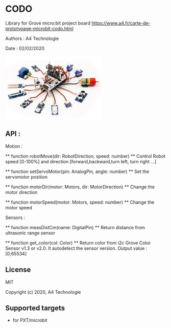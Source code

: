 # CODO
Library for Grove micro:bit project board
https://www.a4.fr/carte-de-prototypage-microbit-codo.html

Authors : A4 Technologie

Date : 02/02/2020

![](icon.png)  

## API :

Motion :

** function robotMove(dir: RobotDirection, speed: number) **
Control Robot speed [0-100%] and direction [forward,backward,turn left, turn right ...]

** function setServoMotor(pin: AnalogPin, angle: number) **
Set the servomotor position

** function motorDir(motor: Motors, dir: MotorDirection) **
Change the motor direction

** function motorSpeed(motor: Motors, speed: number) **
Change the motor speed

Sensors :

** function measDistCm(name: DigitalPin) **
Return distance from ultrasonic range sensor
    
** function get_color(col: Color) **
Return color from i2c Grove Color Sensor v1.3 or v2.0. It autodetect the sensor version. Output value : [0;65534]

## License

MIT

Copyright (c) 2020, A4 Technologie

## Supported targets

* for PXT/microbit
